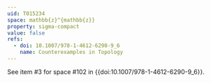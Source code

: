 ```yaml
---
uid: T015234
space: mathbb{z}^{mathbb{z}}
property: sigma-compact
value: false
refs:
  - doi: 10.1007/978-1-4612-6290-9_6
    name: Counterexamples in Topology
---
```

See item #3 for space #102 in {{doi:10.1007/978-1-4612-6290-9_6}}.
